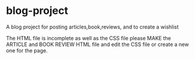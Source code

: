 # blog-project
A blog project for posting articles,book,reviews, and to create a wishlist

The HTML file is incomplete as well as the CSS file please
MAKE the ARTICLE and BOOK REVIEW HTML file and edit the CSS file or create 
a new one for the page.
